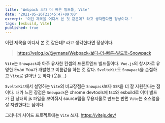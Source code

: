 ```yaml
---
title: 'Webpack 보다 더 빠른 빌드툴, Vite'
date: '2021-05-26T21:45:47+09:00'
excerpt: '이런 제목을 어디서 본 것 같은데? 라고 생각한다면 정상이다.'
tags: [esbuild, Vite]
published: true
---
```


이런 제목을 어디서 본 것 같은데?
라고 생각한다면 정상이다.

> https://velog.io/@yrnana/Webpack-보다-더-빠른-빌드툴-Snowpack

`Vite`는 `Snowpack`과 아주 유사한 컨셉의 프론트엔드 빌드툴이다.
`Vue.js`의 창시자로 유명한 Evan You가 개발했고 이름값을 하는 것 같다. `SvelteKit`도 `Snowpack`을 손절하고 `Vite`로 갈아탄 듯 하다 (웃픈...)

`SvelteKit`에서 설명하는 `Vite`의 비교장점은 `Snowpack`보다 `SSR`을 더 잘 지원한다는 점이다.
내가 느낀 장점은 `Snowpack`은 chrome devtools에 tsc와 esbuild로 이미 빌드가 된 상태의 js 파일을 보여줘서 source탭을 무용지물로 만드는 반면 `Vite`는 소스맵을 잘 지원한다는 점이다.

그러니까 사이드 프로젝트에는 `Vite` 쓰자.
https://vitejs.dev/
